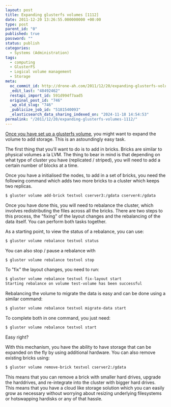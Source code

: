 ```yaml
---
layout: post
title: Expanding glusterfs volumes [1112]
date: 2011-12-20 13:26:55.000000000 +00:00
type: post
parent_id: "0"
published: true
password: ""
status: publish
categories:
  - Systems (Administration)
tags:
  - computing
  - GlusterFS
  - Logical volume management
  - Storage
meta:
  oc_commit_id: http://drone-ah.com/2011/12/20/expanding-glusterfs-volumes-1112/1324387621
  _edit_last: "48492462"
  restapi_import_id: 591d994f7aad5
  original_post_id: "746"
  _wp_old_slug: "746"
  _publicize_job_id: "5181540093"
  _elasticsearch_data_sharing_indexed_on: "2024-11-18 14:54:53"
permalink: "/2011/12/20/expanding-glusterfs-volumes-1112/"
---
```


[Once you have set up a glusterfs volume](/2011/11/24/glusterfs-howto/ "GlusterFS HOWTO [1108]"),
you might want to expand the volume to add storage. This is an astoundingly easy
task.

The first thing that you'll want to do is to add in bricks. Bricks are similar
to physical volumes a la LVM. The thing to bear in mind is that depending on
what type of cluster you have (replicated / striped), you will need to add a
certain number of blocks at a time.

Once you have a initialised the nodes, to add in a set of bricks, you need the
following command which adds two more bricks to a cluster which keeps two
replicas.

```bash
$ gluster volume add-brick testvol cserver3:/gdata cserver4:/gdata
```

Once you have done this, you will need to rebalance the cluster, which involves
redistributing the files across all the bricks. There are two steps to this
process, the "fixing" of the layout changes and the rebalancing of the data
itself. You can perform both tasks together.

As a starting point, to view the status of a rebalance, you can use:

```bash
$ gluster volume rebalance testvol status
```

You can also stop / pause a rebalance with

```bash
$ gluster volume rebalance testvol stop
```

To "fix" the layout changes, you need to run:

```bash
$ gluster volume rebalance testvol fix-layout start
Starting rebalance on volume test-volume has been successful
```

Rebalancing the volume to migrate the data is easy and can be done using a
similar command:

```bash
$ gluster volume rebalance testvol migrate-data start
```

To complete both in one command, you just need:

```bash
$ gluster volume rebalance testvol start
```

Easy right?

With this mechanism, you have the ability to have storage that can be expanded
on the fly by using additional hardware. You can also remove existing bricks
using:

```bash
$ gluster volume remove-brick testvol cserver2:/gdata
```

This means that you can remove a brick with smaller hard drives, upgrade the
harddrives, and re-integrate into the cluster with bigger hard drives. This
means that you have a cloud like storage solution which you can easily grow as
necessary without worrying about resizing underlying filesystems or hotswapping
hardisks or any of that hassle.

